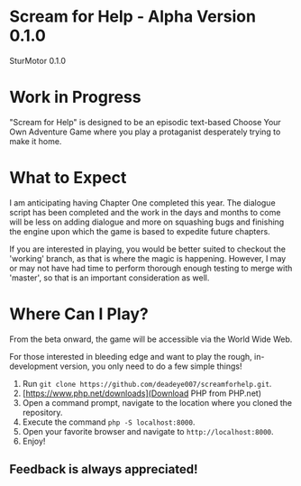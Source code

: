 # Scream for Help - Alpha Version 0.1.0
SturMotor 0.1.0
# Work in Progress
"Scream for Help" is designed to be an episodic text-based Choose Your Own Adventure Game where you play a protaganist desperately trying to make it home.

# What to Expect
I am anticipating having Chapter One completed this year. The dialogue script has been completed and the work in the days and months to come will be less on adding dialogue and more on squashing bugs and finishing the engine upon which the game is based to expedite future chapters.

If you are interested in playing, you would be better suited to checkout the 'working' branch, as that is where the magic is happening. However, I may or may not have had time to perform thorough enough testing to merge with 'master', so that is an important consideration as well.

# Where Can I Play?
From the beta onward, the game will be accessible via the World Wide Web.

For those interested in bleeding edge and want to play the rough, in-development version, you only need to do a few simple things!

1. Run `git clone https://github.com/deadeye007/screamforhelp.git`.
2. [https://www.php.net/downloads](Download PHP from PHP.net)
3. Open a command prompt, navigate to the location where you cloned the repository.
4. Execute the command `php -S localhost:8000`.
5. Open your favorite browser and navigate to `http://localhost:8000`.
6. Enjoy!



## Feedback is always appreciated!